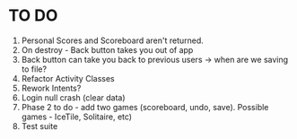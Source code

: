 # TO DO
1. Personal Scores and Scoreboard aren't returned.
2. On destroy - Back button takes you out of app
3. Back button can take you back to previous users -> when are we saving to file?
4. Refactor Activity Classes
5. Rework Intents?
6. Login null crash (clear data)
7. Phase 2 to do - add two games (scoreboard, undo, save). Possible games - IceTile, Solitaire, etc)
8. Test suite